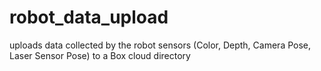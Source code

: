 # robot_data_upload
uploads data collected by the robot sensors (Color, Depth, Camera Pose, Laser Sensor Pose) to a Box cloud directory
